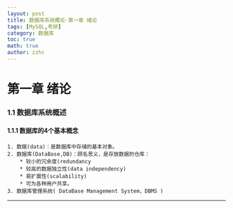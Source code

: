 ```yaml
---
layout: post
title: 数据库系统概论-第一章 绪论 
tags: [MySQL,考研]
category: 数据库
toc: true
math: true
author: zzhc
---
```


# **第一章 绪论**


### 1.1 数据库系统概述

#### 1.1.1 数据库的4个基本概念
	1. 数据(data)：是数据库中存储的基本对象。
	2. 数据库(DataBase,DB)：顾名思义，是存放数据的仓库：
		* 较小的冗余度(redundancy
		* 较高的数据独立性(data independency)
		* 易扩展性(scalability)
		* 可为各种用户共享。
	3. 数据库管理系统( DataBase Management System，DBMS )








***

<br>
<br>
